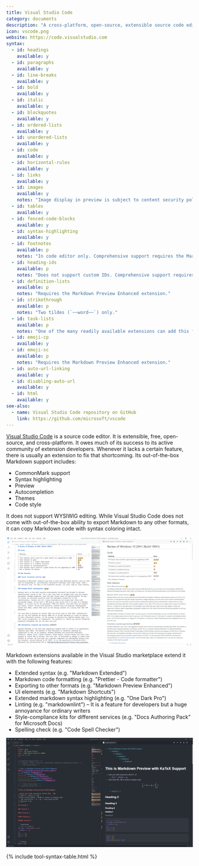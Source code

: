 ```yaml
---
title: Visual Studio Code
category: documents
description: "A cross-platform, open-source, extensible source code editor"
icon: vscode.png
website: https://code.visualstudio.com
syntax:
  - id: headings
    available: y
  - id: paragraphs
    available: y
  - id: line-breaks
    available: y
  - id: bold
    available: y
  - id: italic
    available: y
  - id: blockquotes
    available: y
  - id: ordered-lists
    available: y
  - id: unordered-lists
    available: y
  - id: code
    available: y
  - id: horizontal-rules
    available: y
  - id: links
    available: y
  - id: images
    available: y
    notes: "Image display in preview is subject to content security policy, adjustable from the drop-down menu to the top-right"
  - id: tables
    available: y
  - id: fenced-code-blocks
    available: y
  - id: syntax-highlighting
    available: y
  - id: footnotes
    available: p
    notes: "In code editor only. Comprehensive support requires the Markdown Preview Enhanced extension."
  - id: heading-ids
    available: p
    notes: "Does not support custom IDs. Comprehensive support requires the Markdown Preview Enhanced extension."
  - id: definition-lists
    available: p
    notes: "Requires the Markdown Preview Enhanced extension."
  - id: strikethrough
    available: p
    notes: "Two tildes (`~~word~~`) only."
  - id: task-lists
    available: p
    notes: "One of the many readily available extensions can add this feature, e.g. Markdown Preview Enhanced."
  - id: emoji-cp
    available: y
  - id: emoji-sc
    available: p
    notes: "Requires the Markdown Preview Enhanced extension."
  - id: auto-url-linking
    available: y
  - id: disabling-auto-url
    available: y
  - id: html
    available: y
see-also:
  - name: Visual Studio Code repository on GitHub
    link: https://github.com/microsoft/vscode
---
```


[Visual Studio Code](https://code.visualstudio.com) is a source code editor. It is extensible, free, open-source, and cross-platform. It owes much of its success to its active community of extension developers. Whenever it lacks a certain feature, there is usually an extension to fix that shortcoming. Its out-of-the-box Markdown support includes:

* CommonMark support
* Syntax highlighting
* Preview
* Autocompletion
* Themes
* Code style

It does not support WYSIWIG editing. While Visual Studio Code does not come with out-of-the-box ability to export Markdown to any other formats, it can copy Markdown code with syntax coloring intact.

<img src="/assets/images/tools/vscode.png" class="img-fluid" alt="Visual Studio Code" />

Markdown extensions available in the Visual Studio marketplace extend it with the following features:

* Extended syntax (e.g. "Markdown Extended")
* Markdown code formatting (e.g. "Prettier - Code formatter")
* Exporting to other formats (e.g. "Markdown Preview Enhanced")
* UI elements (e.g. "Markdown Shortcuts")
* Extended markdown syntax highlighting (e.g. "One Dark Pro")
* Linting (e.g. "markdownlint") – It is a feature for developers but a huge annoyance for ordinary writers
* Style-compliance kits for different services (e.g. "Docs Authoring Pack" for Microsoft Docs)
* Spelling check (e.g. "Code Spell Checker")

<img src="/assets/images/tools/vscode-extended.png" class="img-fluid" alt="Visual Studio Code, with Markdown Preview Enhanced, Markdownlint, and One Dark Pro" />

{% include tool-syntax-table.html %}
